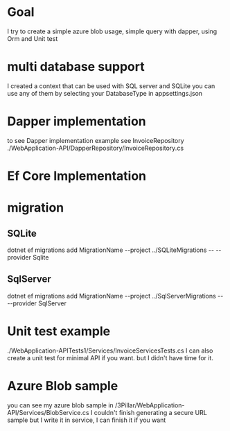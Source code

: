﻿# Goal
I try to create a simple azure blob usage, simple query with dapper, using Orm and Unit test
# multi database support
I created a context that can be used with SQL server and SQLite you can use any of them by selecting your DatabaseType in appsettings.json

# Dapper implementation 
to see Dapper implementation example see InvoiceRepository ./WebApplication-API/DapperRepository/InvoiceRepository.cs

# Ef Core Implementation
# migration
## SQLite
dotnet ef migrations add MigrationName --project ../SQLiteMigrations -- --provider Sqlite
## SqlServer
dotnet ef migrations add MigrationName --project ../SqlServerMigrations -- --provider SqlServer

# Unit test example
./WebApplication-APITests1/Services/InvoiceServicesTests.cs
I can also create a unit test for minimal API if you want. but I didn't have time for it.
# Azure Blob sample
you can see my azure blob sample in /3Pillar/WebApplication-API/Services/BlobService.cs
I couldn't finish generating a secure URL sample but I write it in service, I can finish it if you want
